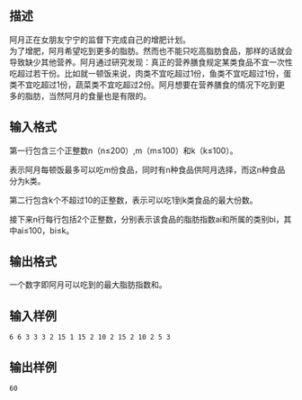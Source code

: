 ## 描述

阿月正在女朋友宁宁的监督下完成自己的增肥计划。<br /> 为了增肥，阿月希望吃到更多的脂肪。然而也不能只吃高脂肪食品，那样的话就会导致缺少其他营养。阿月通过研究发现：真正的营养膳食规定某类食品不宜一次性吃超过若干份。比如就一顿饭来说，肉类不宜吃超过1份，鱼类不宜吃超过1份，蛋类不宜吃超过1份，蔬菜类不宜吃超过2份。阿月想要在营养膳食的情况下吃到更多的脂肪，当然阿月的食量也是有限的。<br />

## 输入格式

<p> 第一行包含三个正整数n（n≤200）,m（m≤100）和k（k≤100）。 </p> <p> 表示阿月每顿饭最多可以吃m份食品，同时有n种食品供阿月选择，而这n种食品分为k类。 </p> <p> 第二行包含k个不超过10的正整数，表示可以吃1到k类食品的最大份数。 </p> <p> 接下来n行每行包括2个正整数，分别表示该食品的脂肪指数ai和所属的类别bi，其中ai≤100，bi≤k。 </p>

## 输出格式

一个数字即阿月可以吃到的最大脂肪指数和。

## 输入样例

```plaintext
6 6 3 3 3 2 15 1 15 2 10 2 15 2 10 2 5 3
```

## 输出样例

```plaintext
60
```



 



 

